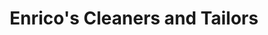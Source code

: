 ---
title: "Enrico's Cleaners and Tailors"
url: /mclean/enricos-cleaners-and-tailors/
shop: laundry
---